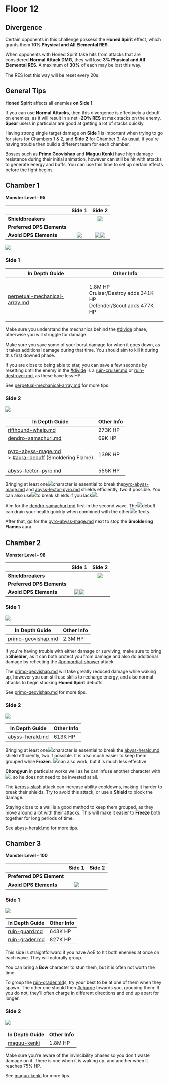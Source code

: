# Floor 12

## Divergence <a href="#general-tips" id="general-tips"></a>

Certain opponents in this challenge possess the **Honed Spirit** effect, which grants them 1**0% Physical and All Elemental RES**.

When opponents with Honed Spirit take hits from attacks that are considered **Normal Attack DMG**, they will lose **3% Physical and All Elemental RES**. A maximum of **30%** of each may be lost this way.&#x20;

The RES lost this way will be reset every 20s.

## General Tips

**Honed Spirit** affects all enemies **on Side 1**.

If you can use **Normal Attacks**, then this divergence is effectively a debuff on enemies, as it will result in a net **-20% RES** at max stacks on the enemy. **Spear** users in particular are good at getting a lot of stacks quickly.

Having strong single target damage on **Side 1** is important when trying to go for stars for Chambers 1 & 2, and **Side 2** for Chamber 3. As usual, if you're having trouble then build a different team for each chamber.

Bosses such as **Primo Geovishap** and **Maguu Kenki** have high damage resistance during their initial animation, however can still be hit with attacks to generate energy and buffs. You can use this time to set up certain effects before the fight begins.

## Chamber 1

**Monster Level - 95**

|                            |                     Side 1                     |                                        Side 2                                       |
| -------------------------- | :--------------------------------------------: | :---------------------------------------------------------------------------------: |
| **Shieldbreakers**         |                                                |                     ![](../../.gitbook/assets/hydro\_small.png)                     |
| **Preferred DPS Elements** |                                                |                                                                                     |
| **Avoid DPS Elements**     | ![](../../.gitbook/assets/physical\_small.png) | ![](../../.gitbook/assets/pyro\_small.png)![](../../.gitbook/assets/geo\_small.png) |

![](../../.gitbook/assets/perpetual-mechanical-arrray.jpg)

### Side 1

| In Depth Guide                                                                                 | Other Info                                                                    |
| ---------------------------------------------------------------------------------------------- | ----------------------------------------------------------------------------- |
| [perpetual-mechanical-array.md](../../monsters/elites/perpetual-mechanical-array.md "mention") | <p>1.8M HP<br>Cruiser/Destroy adds 341K HP<br>Defender/Scout adds 477K HP</p> |

Make sure you understand the mechanics behind the [#divide](../../monsters/elites/perpetual-mechanical-array.md#divide "mention") phase, otherwise you will struggle for damage.

Make sure you save some of your burst damage for when it goes down, as it takes additional damage during that time. You should aim to kill it during this first downed phase.

If you are close to being able to star, you can save a few seconds by resetting until the enemy in the [#divide](../../monsters/elites/perpetual-mechanical-array.md#divide "mention") is a [ruin-cruiser.md](../../monsters/ruin-constructs/ruin-cruiser.md "mention") or [ruin-destroyer.md](../../monsters/ruin-constructs/ruin-destroyer.md "mention"), as these have less HP.

See [perpetual-mechanical-array.md](../../monsters/elites/perpetual-mechanical-array.md "mention") for more tips.

### Side 2

![](../../.gitbook/assets/12-1-2v24.png)

| In Depth Guide                                                                                                                                                                                          | Other Info |
| ------------------------------------------------------------------------------------------------------------------------------------------------------------------------------------------------------- | ---------- |
| [rifthound-whelp.md](../../monsters/rifthounds/rifthound-whelp.md "mention")                                                                                                                            | 273K HP    |
| [dendro-samachurl.md](../../monsters/hilichurls/samachurls/dendro-samachurl.md "mention")                                                                                                               | 69K HP     |
| <p><a data-mention href="../../monsters/abyss-order/pyro-abyss-mage.md">pyro-abyss-mage.md</a><br>> <a data-mention href="../../mechanics/debuffs/#aura-debuff">#aura-debuff</a> (Smoldering Flame)</p> | 139K HP    |
| [abyss-lector-pyro.md](../../monsters/abyss-order/abyss-lector-pyro.md "mention")                                                                                                                       | 555K HP    |

Bringing at least one![](../../.gitbook/assets/hydro\_small.png)character is essential to break the[pyro-abyss-mage.md](../../monsters/abyss-order/pyro-abyss-mage.md "mention") and [abyss-lector-pyro.md](../../monsters/abyss-order/abyss-lector-pyro.md "mention") shields efficiently, two if possible. You can also use![](../../.gitbook/assets/electro\_small.png)to break shields if you lack![](../../.gitbook/assets/hydro\_small.png).

Aim for the [dendro-samachurl.md](../../monsters/hilichurls/samachurls/dendro-samachurl.md "mention") first in the second wave. The![](../../.gitbook/assets/dendro\_small.png)debuff can drain your health quickly when combined with the other![](../../.gitbook/assets/pyro\_small.png)effects.

After that, go for the [pyro-abyss-mage.md](../../monsters/abyss-order/pyro-abyss-mage.md "mention") next to stop the **Smoldering Flames** aura.

## Chamber 2

**Monster Level - 98**

|                            |                                        Side 1                                       |                   Side 2                   |
| -------------------------- | :---------------------------------------------------------------------------------: | :----------------------------------------: |
| **Shieldbreakers**         |                                                                                     | ![](../../.gitbook/assets/cryo\_small.png) |
| **Preferred DPS Elements** |                                                                                     |                                            |
| **Avoid DPS Elements**     | ![](../../.gitbook/assets/pyro\_small.png)![](../../.gitbook/assets/geo\_small.png) |                                            |

### Side 1

![](../../.gitbook/assets/Geovishap=Primo.png)

| In Depth Guide                                                           | Other Info |
| ------------------------------------------------------------------------ | ---------- |
| [primo-geovishap.md](../../monsters/elites/primo-geovishap.md "mention") | 2.3M HP    |

If you're having trouble with either damage or surviving, make sure to bring a **Shielder**, as it can both protect you from damage and also do additional damage by reflecting the [#primordial-shower](../../monsters/elites/primo-geovishap.md#primordial-shower "mention") attack.

The [primo-geovishap.md](../../monsters/elites/primo-geovishap.md "mention") will take greatly reduced damage while waking up, however you can still use skills to recharge energy, and also normal attacks to begin stacking **Honed Spirit** debuffs.

See [primo-geovishap.md](../../monsters/elites/primo-geovishap.md "mention") for more tips.

### Side 2

![](../../.gitbook/assets/12-2-2v24.png)

| In Depth Guide                                                          | Other Info |
| ----------------------------------------------------------------------- | ---------- |
| [abyss-herald.md](../../monsters/abyss-order/abyss-herald.md "mention") | 613K HP    |

Bringing at least one![](../../.gitbook/assets/cryo\_small.png)character is essential to break the [abyss-herald.md](../../monsters/abyss-order/abyss-herald.md "mention") shield efficiently, two if possible. It is also much easier to keep them grouped while **Frozen**. ![](../../.gitbook/assets/electro\_small.png)can also work, but it is much less effective.

**Chongyun** in particular works well as he can infuse another character with![](../../.gitbook/assets/cryo\_small.png), so he does not need to be invested at all.

The [#cross-slash](../../monsters/abyss-order/abyss-herald.md#cross-slash "mention") attack can increase ability cooldowns, making it harder to break their shields. Try to avoid this attack, or use a **Shield** to block the damage.

Staying close to a wall is a good method to keep them grouped, as they move around a lot with their attacks. This will make it easier to **Freeze** both together for long periods of time.

See [abyss-herald.md](../../monsters/abyss-order/abyss-herald.md "mention") for more tips.

## Chamber 3

**Monster Level - 100**

|                           |                     Side 1                     | Side 2 |
| ------------------------- | :--------------------------------------------: | :----: |
| **Preferred DPS Element** |                                                |        |
| **Avoid DPS Elements**    | ![](../../.gitbook/assets/physical\_small.png) |        |

### Side 1

![](../../.gitbook/assets/12-3-1v24.png)

| In Depth Guide                                                            | Other Info |
| ------------------------------------------------------------------------- | ---------- |
| [ruin-guard.md](../../monsters/ruin-constructs/ruin-guard.md "mention")   | 643K HP    |
| [ruin-grader.md](../../monsters/ruin-constructs/ruin-grader.md "mention") | 827K HP    |

This side is straightforward if you have AoE to hit both enemies at once on each wave. They will naturally group.

You can bring a **Bow** character to stun them, but it is often not worth the time.

To group the [ruin-grader.md](../../monsters/ruin-constructs/ruin-grader.md "mention")s, try your best to be at one of them when they spawn. The other one should then [#charge](../../monsters/ruin-constructs/ruin-grader.md#charge "mention") towards you, grouping them. If you do not, they'll often charge in different directions and end up apart for longer.

### Side 2

![](../../.gitbook/assets/maguu-kenki.png)

| In Depth Guide                                              | Other Info |
| ----------------------------------------------------------- | ---------- |
| [maguu-kenki](../../monsters/elites/maguu-kenki/ "mention") | 1.8M HP    |

Make sure you're aware of the invincibility phases so you don't waste damage on it. There is one when it is waking up, and another when it reaches 75% HP.

See [maguu-kenki](../../monsters/elites/maguu-kenki/ "mention") for more tips.
